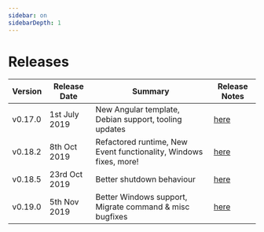 ```yaml
---
sidebar: on
sidebarDepth: 1
---
```


# Releases 

| Version  | Release Date   |                   Summary               | Release Notes |
| -------- | -------------- | --------------------------------------- | ------------- |
| v0.17.0  | 1st July 2019  | New Angular template, Debian support, tooling updates  | [here](./v0.17.0.md) |
| v0.18.2  | 8th Oct 2019 | Refactored runtime, New Event functionality, Windows fixes, more!  | [here](./v0.18.2.md) |
| v0.18.5  | 23rd Oct 2019 | Better shutdown behaviour  | [here](./v0.18.5.md) |
| v0.19.0  | 5th Nov 2019 | Better Windows support, Migrate command & misc bugfixes  | [here](./v0.19.0.md) |
